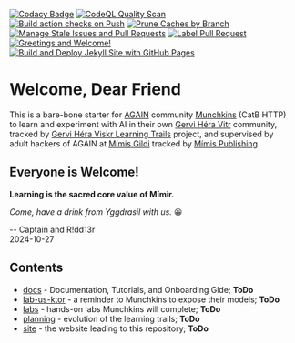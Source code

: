 [![Codacy Badge](https://app.codacy.com/project/badge/Grade/de545692d2054bf7a4a6ccff66783bd1)](https://app.codacy.com/gh/Gervi-Hera-Vitr/google-ai-labs/dashboard?utm_source=gh&utm_medium=referral&utm_content=&utm_campaign=Badge_grade)
[![CodeQL Quality Scan](https://github.com/Gervi-Hera-Vitr/google-ai-labs/actions/workflows/codeql.yml/badge.svg)](https://github.com/Gervi-Hera-Vitr/google-ai-labs/actions/workflows/codeql.yml)<br>
[![Build action checks on Push](https://github.com/Gervi-Hera-Vitr/google-ai-labs/actions/workflows/push-gates.yaml/badge.svg)](https://github.com/Gervi-Hera-Vitr/google-ai-labs/actions/workflows/push-gates.yaml)
[![Prune Caches by Branch](https://github.com/Gervi-Hera-Vitr/google-ai-labs/actions/workflows/cache-prune.yaml/badge.svg)](https://github.com/Gervi-Hera-Vitr/google-ai-labs/actions/workflows/cache-prune.yaml)<br>
[![Manage Stale Issues and Pull Requests](https://github.com/Gervi-Hera-Vitr/google-ai-labs/actions/workflows/stale.yml/badge.svg)](https://github.com/Gervi-Hera-Vitr/google-ai-labs/actions/workflows/stale.yml)
[![Label Pull Request](https://github.com/Gervi-Hera-Vitr/google-ai-labs/actions/workflows/label.yml/badge.svg)](https://github.com/Gervi-Hera-Vitr/google-ai-labs/actions/workflows/label.yml)
[![Greetings and Welcome!](https://github.com/Gervi-Hera-Vitr/google-ai-labs/actions/workflows/greetings.yml/badge.svg)](https://github.com/Gervi-Hera-Vitr/google-ai-labs/actions/workflows/greetings.yml)<br>
[![Build and Deploy Jekyll Site with GitHub Pages](https://github.com/Gervi-Hera-Vitr/google-ai-labs/actions/workflows/jekyll-gh-pages.yml/badge.svg)](https://github.com/Gervi-Hera-Vitr/google-ai-labs/actions/workflows/jekyll-gh-pages.yml)


# Welcome, Dear Friend

This is a bare-bone starter for [AGAIN](https://github.com/Gotham-Village "AGAIN as Gotham Village") community [Munchkins](http://www.catb.org/esr/jargon/html/M/munchkin.html "Munchkins") (CatB HTTP) <br/>
to learn and experiment with AI in their own [Gervi Héra Vitr](https://github.com/Gervi-Hera-Vitr "Gervi-Hera-Vitr") community, <br/>
tracked by [Gervi Héra Viskr Learning Trails](https://github.com/orgs/Gervi-Hera-Vitr/projects/1 "Héra gains Viskr") project, and supervised by <br/>
adult hackers of AGAIN at [Mímis Gildi](https://github.com/Mimis-Gildi "Mimis-Gildi") tracked by [Mímis Publishing](https://github.com/orgs/Mimis-Gildi/projects/1 "Mimis-Publishing").

## Everyone is Welcome!

**Learning is the sacred core value of Mímir.**

_Come, have a drink from Yggdrasil with us._ 😀

-- Captain and R!dd13r<br/>
2024-10-27

## Contents

- [docs](./docs) - Documentation, Tutorials, and Onboarding Gide; **ToDo**
- [lab-us-ktor](./lab-ux-ktor/README.md) - a reminder to Munchkins to expose their models; **ToDo**
- [labs](./labs) - hands-on labs Munchkins will complete; **ToDo**
- [planning](./planning) - evolution of the learning trails; **ToDo**
- [site](./site) - the website leading to this repository; **ToDo**
